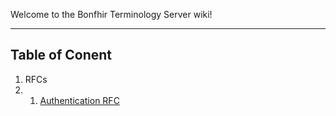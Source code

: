 Welcome to the Bonfhir Terminology Server wiki!


***


## Table of Conent

 1. RFCs
 1. 1. [Authentication RFC](https://github.com/bonfhir/terminology-server/wiki/Authentication-RFC)